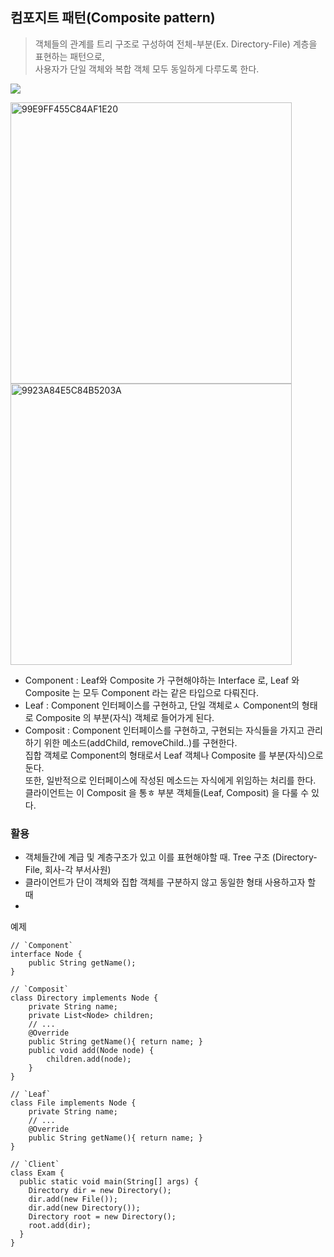 ## 컴포지트 패턴(Composite pattern)
>객체들의 관계를 트리 구조로 구성하여 전체-부분(Ex. Directory-File) 계층을 표현하는 패턴으로,  
사용자가 단일 객체와 복합 객체 모두 동일하게 다루도록 한다.

![](https://upload.wikimedia.org/wikipedia/commons/thumb/5/5a/Composite_UML_class_diagram_%28fixed%29.svg/480px-Composite_UML_class_diagram_%28fixed%29.svg.png)


<img width="450" alt="99E9FF455C84AF1E20" src="https://user-images.githubusercontent.com/4969393/122172992-42833280-cebc-11eb-8694-d9114a7f875b.png">

<img width="450" alt="9923A84E5C84B5203A" src="https://user-images.githubusercontent.com/4969393/122173013-46af5000-cebc-11eb-9c99-054edc474115.png">

- Component : Leaf와 Composite 가 구현해야하는 Interface 로, Leaf 와 Composite 는 모두 Component 라는 같은 타입으로 다뤄진다.
- Leaf : Component 인터페이스를 구현하고, 단일 객체로ㅅ Component의 형태로 Composite 의 부분(자식) 객체로 들어가게 된다.
- Composit : Component 인터페이스를 구현하고, 구현되는 자식들을 가지고 관리하기 위한 메소드(addChild, removeChild..)를 구현한다.  
집합 객체로 Component의 형태로서 Leaf 객체나 Composite 를 부분(자식)으로 둔다.  
또한, 일반적으로 인터페이스에 작성된 메소드는 자식에게 위임하는 처리를 한다.  
클라이언트는 이 Composit 을 통ㅎ 부분 객체들(Leaf, Composit) 을 다룰 수 있다.

### 활용
- 객체들간에 계급 및 계층구조가 있고 이를 표현해야할 때. Tree 구조 (Directory-File, 회사-각 부서사원)
- 클라이언트가 단이 객체와 집합 객체를 구분하지 않고 동일한 형태 사용하고자 할 때
- 

예제
```
// `Component`
interface Node {
    public String getName();
}

// `Composit`
class Directory implements Node {
    private String name;
    private List<Node> children;
    // ...
    @Override
    public String getName(){ return name; }
    public void add(Node node) {
        children.add(node);
    }
}

// `Leaf`
class File implements Node {
    private String name;
    // ...
    @Override
    public String getName(){ return name; }
}

// `Client`
class Exam {
  public static void main(String[] args) {
    Directory dir = new Directory();
    dir.add(new File());
    dir.add(new Directory());
    Directory root = new Directory();
    root.add(dir);
  }
}
```
